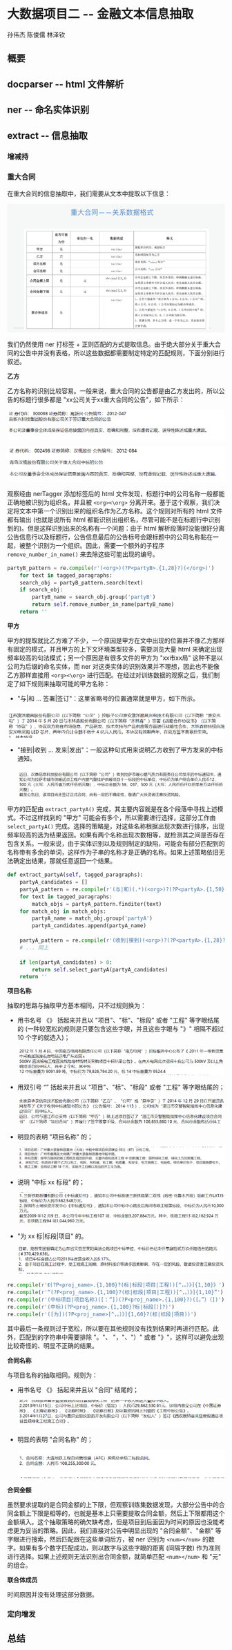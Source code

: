 # 大数据项目二 -- 金融文本信息抽取

孙伟杰 陈俊儒 林泽钦

## 概要

## docparser -- html 文件解析

## ner -- 命名实体识别

## extract -- 信息抽取

### 增减持

### 重大合同

在重大合同的信息抽取中，我们需要从文本中提取以下信息：

![hetong1](./img/hetong1.png)

我们仍然使用 ner 打标签 + 正则匹配的方式提取信息。由于绝大部分关于重大合同的公告中并没有表格，所以这些数据都需要制定特定的匹配规则，下面分别进行叙述。

__乙方__

乙方名称的识别比较容易。一般来说，重大合同的公告都是由乙方发出的，所以公告的标题行很多都是 "xx公司关于xx重大合同的公告"，如下所示：

![yifang1](./img/yifang1.png)

![yifang2](./img/yifang2.png)

观察经由 nerTagger 添加标签后的 html 文件发现，标题行中的公司名称一般都能正确地被识别为组织名，并且被 `<org><\org>` 分离开来。基于这个观察，我们决定将文本中第一个识别出来的组织名作为乙方名称。这个规则对所有的 html 文件都有输出 (也就是说所有 html 都能识别出组织名，尽管可能不是在标题行中识别到的)。但是这样识别出来的名称有一个问题：由于 html 解析段落时没能很好分离公告信息行以及标题行，公告信息最后的公告标号会跟标题中的公司名称黏在一起，被整个识别为一个组织。因此，需要一个额外的子程序 `remove_number_in_name()` 来去除这些可能出现的编号。

```python
partyB_pattern = re.compile(r'(<org>)(?P<partyB>.{1,28}?)(</org>)')
	for text in tagged_paragraphs:
	search_obj = partyB_pattern.search(text)
	if search_obj:
		partyB_name = search_obj.group('partyB')
		return self.remove_number_in_name(partyB_name)
	return ''
```

__甲方__

甲方的提取就比乙方难了不少，一个原因是甲方在文中出现的位置并不像乙方那样有固定的模式，并且甲方的上下文环境类型较多，需要浏览大量 html 来确定出现频率较高的句法模式；另一个原因是有很多文件的甲方为 "xx市xx局" 这种不是以公司为后缀的命名实体，而 ner 对这类实体的识别效果并不理想，因此也不能像乙方那样直接用 `<org><\org>` 进行匹配。在经过对训练数据的观察之后，我们制定了如下规则来抽取可能的甲方名称：

+  "与|和 ... 签署|签订"：这里省略号的位置通常就是甲方，如下所示。

  ![jiafang1](./img/jiafang1.png)

+ "接到|收到 ... 发来|发出"：一般这种句式用来说明乙方收到了甲方发来的中标通知。

  ![jiafang2](./img/jiafang2.png)

甲方的匹配由 `extract_partyA()` 完成，其主要内容就是在各个段落中寻找上述模式。不过这样找到的 "甲方" 可能会有多个，所以需要进行选择，这部分工作由 `select_partyA()` 完成。选择的策略是，对这些名称根据出现次数进行排序，出现频率较高的选为结果返回。如果有两个名称出现次数相等，就检测其之间是否存在包含关系。一般来说，由于实体识别以及规则制定的缺陷，可能会有部分匹配到的名称带有多余的单词，这样作为子串的名称才是正确的名称。如果上述策略依旧无法确定出结果，那就任意返回一个结果。

```python
def extract_partyA(self, tagged_paragraphs):
	partyA_candidates = []
	partyA_pattern = re.compile(r'(与|和)(.*)(<org>)?(?P<partyA>.{1,50}?)(</org>)?(.*)(签订|签署)')
	for text in tagged_paragraphs:
		match_objs = partyA_pattern.finditer(text)
	for match_obj in match_objs:
		partyA_name = match_obj.group('partyA')
		partyA_candidates.append(partyA_name)

	partyA_pattern = re.compile(r'(收到|接到)(<org>)?(?P<partyA>.{1,28}?)(</org>)?(发出|发来)')
	# ... 同上
	
    if len(partyA_candidates) > 0:
		return self.select_partyA(partyA_candidates)
    return ''
```

__项目名称__

抽取的思路与抽取甲方基本相同，只不过规则换为：

+ 用书名号 《》 括起来并且以 "项目"、"标"、"标段" 或者 "工程" 等字眼结尾的 (一种较宽松的规则是只要包含这些字眼，并且这些字眼与 "》" 相隔不超过 10 个字的就选入)；

  ![projname1](./img/projname3.png)

+ 用双引号 “” 括起来并且以 "项目"、"标"、"标段" 或者 "工程" 等字眼结尾的；

  ![projname1](./img/projname2.png)

+ 明显的表明 "项目名称" 的；

  ![projname1](./img/projname1.png)

+ 说明 "中标 xx 标段" 的；

  ![projname1](./img/projname4.png)

+ "为 xx 标|标段|项目" 的。

  ![projname1](./img/projname5.png)

```python
re.compile(r'《(?P<proj_name>.{1,100}?(标|标段|项目|工程))[^，。）》]{1,10}》')
re.compile(r'“(?P<proj_name>.{1,100}?(标|标段|项目|工程))[^，。）》]{1,10}”')
re.compile(r'(中标项目|项目名称)([：“])(?P<proj_name>.{1,100}?)([。”）（])')
re.compile(r'(中标)(?P<proj_name>.{1,100}?标|标段[）]?)')
re.compile(r'([为])(?P<proj_name>[^，。）》]{1,60}?(标|标段|项目))')
```

其中最后一条规则过于宽松，所以要在其他规则没有找到结果时再进行匹配。此外，匹配到的字符串中需要排除 "。"、 "，"、"）" 或者 "》"，这样可以避免出现比较奇怪的、明显不正确的结果。

__合同名称__

与项目名称的抽取相同。规则为：

+ 用书名号 《》 括起来并且以 "合同" 结尾的；

  ![hetong1](./img/hetong3.png)

+ 明显的表明 "合同名称" 的；

  ![hetong1](./img/hetong2.png)

__合同金额__

虽然要求提取的是合同金额的上下限，但观察训练集数据发现，大部分公告中的合同金额上下限是相等的，也就是基本上只需要提取合同金额，然后上下限都用这个金额填入。这个抽取策略的确欠缺考虑，但是项目到后面因为时间的原因也没能考虑更为妥当的策略。因此，我们直接对公告中明显出现的 "合同金额"、"金额" 等字眼进行搜索，然后匹配跟在这些单词后方，被 ner 识别为 `<num></num>` 的数字。如果有多个数字匹配成功，则以数字与这些字眼的距离 (间隔字数) 作为准则进行选择。如果上述规则无法识别出合同金额，就简单匹配 `<num></num>` 和 "元" 的组合。

__联合体成员__

时间原因并没有处理这部分数据。

### 定向增发

## 总结